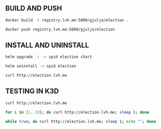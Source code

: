 

## BUILD AND PUSH

```bash
docker build -t registry.lvh.me:5000/gjuljo/election .
```

``` bash
docker push registry.lvh.me:5000/gjuljo/election
```

## INSTALL AND UNINSTALL

```bash
helm upgrade -i -n spid election chart
```

```bash
helm uninstall -n spid election
```

```bash
curl http://election.lvh.me
```

## TESTING IN K3D

```bash
curl http://election.lvh.me
```

```bash
for i in {1..10}; do curl http://election.lvh.me; sleep 1; done
```

```bash
while true; do curl http://election.lvh.me; sleep 1; echo ""; done
```
